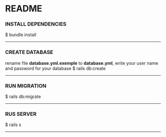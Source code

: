 # README
### INSTALL DEPENDENCIES
$ bundle install
___
### CREATE DATABASE
rename file __database.yml.exemple__ to __database.yml__, write your user name and password for your database
$ rails db:create
___
### RUN MIGRATION
$ rails db:migrate
___
### RUS SERVER
$ rails s
___